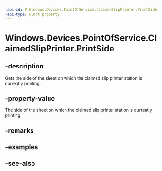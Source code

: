 ----api-id: P:Windows.Devices.PointOfService.ClaimedSlipPrinter.PrintSide
-api-type: winrt property
---<!-- Property syntaxpublic Windows.Devices.PointOfService.PosPrinterPrintSide PrintSide { get; }--># Windows.Devices.PointOfService.ClaimedSlipPrinter.PrintSide## -descriptionGets the side of the sheet on which the claimed slip printer station is currently printing.## -property-valueThe side of the sheet on which the claimed slip printer station is currently printing.## -remarks## -examples## -see-also